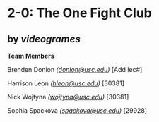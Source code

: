 # 2-0: The One Fight Club
## by ***videogrames***

**Team Members**

Brenden Donlon  *(donlon@usc.edu)* [Add lec#]

Harrison Leon *(hleon@usc.edu)* [30381]

Nick Wojtyna *(wojtyna@usc.edu)* [30381]

Sophia Spackova *(spackova@usc.edu)* [29928]